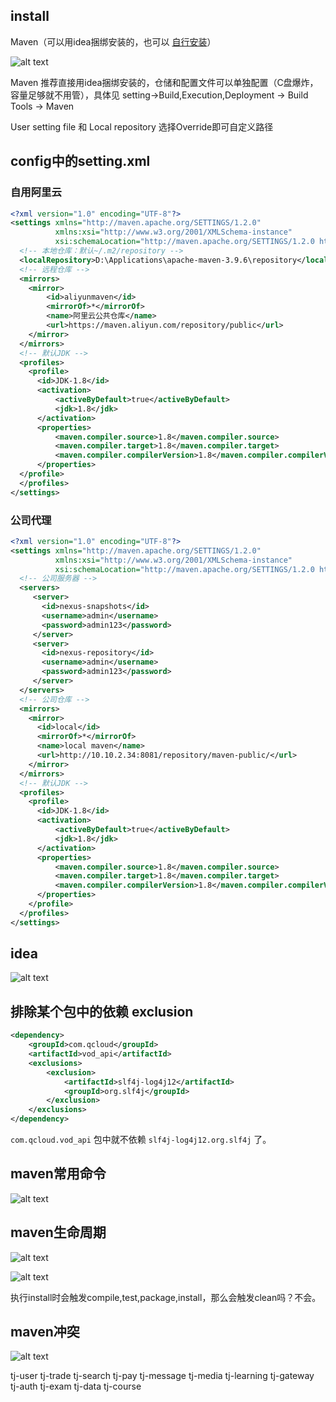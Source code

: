 ## install

Maven（可以用idea捆绑安装的，也可以 [自行安装](https://maven.apache.org/download.cgi)）



![alt text](https://cdn.jsdelivr.net/gh/sword4869/pic1@main/images/202407091645825.png)

Maven 推荐直接用idea捆绑安装的，仓储和配置文件可以单独配置（C盘爆炸，容量足够就不用管），具体见 setting->Build,Execution,Deployment -> Build Tools -> Maven 

User setting file 和 Local repository 选择Override即可自定义路径

## config中的setting.xml

### 自用阿里云

```xml
<?xml version="1.0" encoding="UTF-8"?>
<settings xmlns="http://maven.apache.org/SETTINGS/1.2.0"
          xmlns:xsi="http://www.w3.org/2001/XMLSchema-instance"
          xsi:schemaLocation="http://maven.apache.org/SETTINGS/1.2.0 https://maven.apache.org/xsd/settings-1.2.0.xsd">
  <!-- 本地仓库：默认~/.m2/repository -->
  <localRepository>D:\Applications\apache-maven-3.9.6\repository</localRepository>
  <!-- 远程仓库 -->
  <mirrors>
    <mirror>
        <id>aliyunmaven</id>
        <mirrorOf>*</mirrorOf>
        <name>阿里云公共仓库</name>
        <url>https://maven.aliyun.com/repository/public</url>
    </mirror>
  </mirrors>
  <!-- 默认JDK -->
  <profiles>
    <profile>     
      <id>JDK-1.8</id>       
      <activation>       
          <activeByDefault>true</activeByDefault>       
          <jdk>1.8</jdk>       
      </activation>       
      <properties>       
          <maven.compiler.source>1.8</maven.compiler.source>       
          <maven.compiler.target>1.8</maven.compiler.target>       
          <maven.compiler.compilerVersion>1.8</maven.compiler.compilerVersion>       
      </properties>       
  </profile>
  </profiles>
</settings>
```
### 公司代理

```xml
<?xml version="1.0" encoding="UTF-8"?>
<settings xmlns="http://maven.apache.org/SETTINGS/1.2.0"
          xmlns:xsi="http://www.w3.org/2001/XMLSchema-instance"
          xsi:schemaLocation="http://maven.apache.org/SETTINGS/1.2.0 https://maven.apache.org/xsd/settings-1.2.0.xsd">
  <!-- 公司服务器 -->
  <servers>
     <server>
       <id>nexus-snapshots</id>
       <username>admin</username>
       <password>admin123</password>
     </server>
     <server>
       <id>nexus-repository</id>
       <username>admin</username>
       <password>admin123</password>
     </server>
  </servers>
  <!-- 公司仓库 -->
  <mirrors>
	<mirror>  
      <id>local</id>  
      <mirrorOf>*</mirrorOf>  
      <name>local maven</name>  
      <url>http://10.10.2.34:8081/repository/maven-public/</url>  
    </mirror> 
  </mirrors>
  <!-- 默认JDK -->
  <profiles>
    <profile>     
      <id>JDK-1.8</id>       
      <activation>       
          <activeByDefault>true</activeByDefault>       
          <jdk>1.8</jdk>       
      </activation>       
      <properties>       
          <maven.compiler.source>1.8</maven.compiler.source>       
          <maven.compiler.target>1.8</maven.compiler.target>       
          <maven.compiler.compilerVersion>1.8</maven.compiler.compilerVersion>       
      </properties>       
    </profile>
  </profiles>
</settings>
```



## idea

![alt text](https://cdn.jsdelivr.net/gh/sword4869/pic1@main/images/202407091645826.png)


## 排除某个包中的依赖 exclusion

```xml
<dependency>
    <groupId>com.qcloud</groupId>
    <artifactId>vod_api</artifactId>
    <exclusions>
        <exclusion>
            <artifactId>slf4j-log4j12</artifactId>
            <groupId>org.slf4j</groupId>
        </exclusion>
    </exclusions>
</dependency>
```
`com.qcloud.vod_api` 包中就不依赖 `slf4j-log4j12.org.slf4j` 了。

## maven常用命令

![alt text](https://cdn.jsdelivr.net/gh/sword4869/pic1@main/images/202407091645827.png)

## maven生命周期

![alt text](https://cdn.jsdelivr.net/gh/sword4869/pic1@main/images/202407091645828.png)

![alt text](https://cdn.jsdelivr.net/gh/sword4869/pic1@main/images/202407091645829.png)

执行install时会触发compile,test,package,install，那么会触发clean吗？不会。

## maven冲突

![alt text](https://cdn.jsdelivr.net/gh/sword4869/pic1@main/images/202407091645830.png)


 tj-user tj-trade tj-search tj-pay tj-message tj-media tj-learning tj-gateway tj-auth  tj-exam tj-data tj-course      